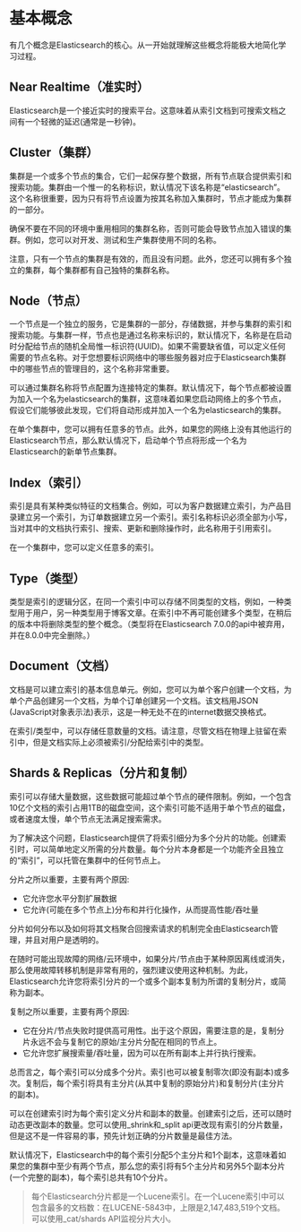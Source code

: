 # 基本概念

有几个概念是Elasticsearch的核心。从一开始就理解这些概念将能极大地简化学习过程。

## Near Realtime（准实时）

Elasticsearch是一个接近实时的搜索平台。这意味着从索引文档到可搜索文档之间有一个轻微的延迟\(通常是一秒钟\)。

## Cluster（集群）

集群是一个或多个节点的集合，它们一起保存整个数据，所有节点联合提供索引和搜索功能。集群由一个惟一的名称标识，默认情况下该名称是“elasticsearch”。这个名称很重要，因为只有将节点设置为按其名称加入集群时，节点才能成为集群的一部分。

确保不要在不同的环境中重用相同的集群名称，否则可能会导致节点加入错误的集群。例如，您可以对开发、测试和生产集群使用不同的名称。

注意，只有一个节点的集群是有效的，而且没有问题。此外，您还可以拥有多个独立的集群，每个集群都有自己独特的集群名称。

## Node（节点）

一个节点是一个独立的服务，它是集群的一部分，存储数据，并参与集群的索引和搜索功能。与集群一样，节点也是通过名称来标识的，默认情况下，名称是在启动时分配给节点的随机全局惟一标识符\(UUID\)。如果不需要缺省值，可以定义任何需要的节点名称。对于您想要标识网络中的哪些服务器对应于Elasticsearch集群中的哪些节点的管理目的，这个名称非常重要。

可以通过集群名称将节点配置为连接特定的集群。默认情况下，每个节点都被设置为加入一个名为elasticsearch的集群，这意味着如果您启动网络上的多个节点，假设它们能够彼此发现，它们将自动形成并加入一个名为elasticsearch的集群。

在单个集群中，您可以拥有任意多的节点。此外，如果您的网络上没有其他运行的Elasticsearch节点，那么默认情况下，启动单个节点将形成一个名为Elasticsearch的新单节点集群。

## Index（索引）

索引是具有某种类似特征的文档集合。例如，可以为客户数据建立索引，为产品目录建立另一个索引，为订单数据建立另一个索引。索引名称标识必须全部为小写，当对其中的文档执行索引、搜索、更新和删除操作时，此名称用于引用索引。

在一个集群中，您可以定义任意多的索引。

## Type（类型）

类型是索引的逻辑分区，在同一个索引中可以存储不同类型的文档，例如，一种类型用于用户，另一种类型用于博客文章。在索引中不再可能创建多个类型，在稍后的版本中将删除类型的整个概念。（类型将在Elasticsearch 7.0.0的api中被弃用，并在8.0.0中完全删除。）

## Document（文档）

文档是可以建立索引的基本信息单元。例如，您可以为单个客户创建一个文档，为单个产品创建另一个文档，为单个订单创建另一个文档。该文档用JSON \(JavaScript对象表示法\)表示，这是一种无处不在的internet数据交换格式。

在索引/类型中，可以存储任意数量的文档。请注意，尽管文档在物理上驻留在索引中，但是文档实际上必须被索引/分配给索引中的类型。

## Shards & Replicas（分片和复制）

索引可以存储大量数据，这些数据可能超过单个节点的硬件限制。例如，一个包含10亿个文档的索引占用1TB的磁盘空间，这个索引可能不适用于单个节点的磁盘，或者速度太慢，单个节点无法满足搜索需求。

为了解决这个问题，Elasticsearch提供了将索引细分为多个分片的功能。创建索引时，可以简单地定义所需的分片数量。每个分片本身都是一个功能齐全且独立的“索引”，可以托管在集群中的任何节点上。

分片之所以重要，主要有两个原因:

* 它允许您水平分割扩展数据
* 它允许\(可能在多个节点上\)分布和并行化操作，从而提高性能/吞吐量

分片如何分布以及如何将其文档聚合回搜索请求的机制完全由Elasticsearch管理，并且对用户是透明的。

在随时可能出现故障的网络/云环境中，如果分片/节点由于某种原因离线或消失，那么使用故障转移机制是非常有用的，强烈建议使用这种机制。为此，Elasticsearch允许您将索引分片的一个或多个副本复制为所谓的复制分片，或简称为副本。

复制之所以重要，主要有两个原因:

* 它在分片/节点失败时提供高可用性。出于这个原因，需要注意的是，复制分片永远不会与复制它的原始/主分片分配在相同的节点上。
* 它允许您扩展搜索量/吞吐量，因为可以在所有副本上并行执行搜索。

总而言之，每个索引可以分成多个分片。索引也可以被复制零次\(即没有副本\)或多次。复制后，每个索引将具有主分片\(从其中复制的原始分片\)和复制分片\(主分片的副本\)。

可以在创建索引时为每个索引定义分片和副本的数量。创建索引之后，还可以随时动态更改副本的数量。您可以使用\_shrink和\_split api更改现有索引的分片数量，但是这不是一件容易的事，预先计划正确的分片数量是最佳方法。

默认情况下，Elasticsearch中的每个索引分配5个主分片和1个副本，这意味着如果您的集群中至少有两个节点，那么您的索引将有5个主分片和另外5个副本分片\(一个完整的副本\)，每个索引总共有10个分片。

> 每个Elasticsearch分片都是一个Lucene索引。在一个Lucene索引中可以包含最多的文档数：在LUCENE-5843中，上限是2,147,483,519个文档。可以使用\_cat/shards API监视分片大小。


